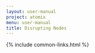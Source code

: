 ```yaml
---
layout: user-manual
project: atomix
menu: user-manual
title: Disrupting Nodes
---
```


{% include common-links.html %}
